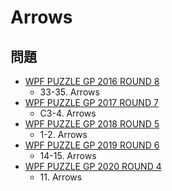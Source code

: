 # Arrows

## 問題
- [WPF PUZZLE GP 2016 ROUND 8](../questions/wpfpgp2016_8.md)
	- 33-35. Arrows
- [WPF PUZZLE GP 2017 ROUND 7](../questions/wpfpgp2017_7.md)
	- C3-4. Arrows
- [WPF PUZZLE GP 2018 ROUND 5](../questions/wpfpgp2018_5.md)
	- 1-2. Arrows
- [WPF PUZZLE GP 2019 ROUND 6](../questions/wpfpgp2019_6.md)
	- 14-15. Arrows
- [WPF PUZZLE GP 2020 ROUND 4](../questions/wpfpgp2020_4.md)
	- 11\. Arrows
